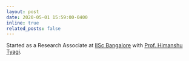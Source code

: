 ```yaml
---
layout: post
date: 2020-05-01 15:59:00-0400
inline: true
related_posts: false
---
```


Started as a Research Associate at [IISc Bangalore](https://iisc.ac.in/) with [Prof. Himanshu Tyagi](https://ece.iisc.ac.in/~htyagi/).
